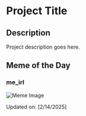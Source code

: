 # Project Title

## Description

Project description goes here.

## Meme of the Day

### me_irl
![Meme Image](https://i.redd.it/m6zr85h9opie1.png)

Updated on: [2/14/2025]